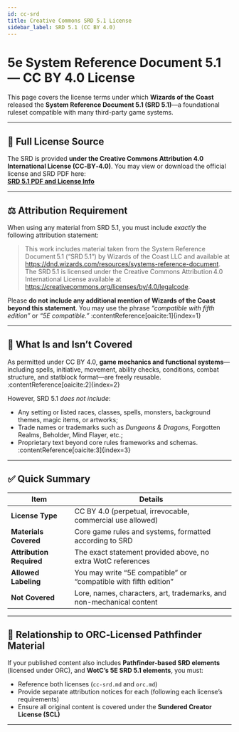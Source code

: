 ```yaml
---
id: cc-srd
title: Creative Commons SRD 5.1 License
sidebar_label: SRD 5.1 (CC BY 4.0)
---
```


# 5e System Reference Document 5.1 — CC BY 4.0 License

This page covers the license terms under which **Wizards of the Coast** released the **System Reference Document 5.1 (SRD 5.1)**—a foundational ruleset compatible with many third-party game systems.

---

## 📜 Full License Source

The SRD is provided **under the Creative Commons Attribution 4.0 International License (CC‑BY‑4.0)**. You may view or download the official license and SRD PDF here:  
**[SRD 5.1 PDF and License Info](https://dnd.wizards.com/resources/systems-reference-document)**

---

## ⚖️ Attribution Requirement

When using any material from SRD 5.1, you must include *exactly* the following attribution statement:

> This work includes material taken from the System Reference Document 5.1 (“SRD 5.1”) by Wizards of the Coast LLC and available at https://dnd.wizards.com/resources/systems-reference-document. The SRD 5.1 is licensed under the Creative Commons Attribution 4.0 International License available at https://creativecommons.org/licenses/by/4.0/legalcode.

Please **do not include any additional mention of Wizards of the Coast beyond this statement**. You may use the phrase *“compatible with fifth edition”* or *“5E compatible.”* :contentReference[oaicite:1]{index=1}

---

## 🧩 What Is and Isn’t Covered

As permitted under CC BY 4.0, **game mechanics and functional systems**—including spells, initiative, movement, ability checks, conditions, combat structure, and statblock format—are freely reusable. :contentReference[oaicite:2]{index=2}

However, SRD 5.1 *does not include*:

- Any setting or listed races, classes, spells, monsters, background themes, magic items, or artworks;
- Trade names or trademarks such as *Dungeons & Dragons*, Forgotten Realms, Beholder, Mind Flayer, etc.;
- Proprietary text beyond core rules frameworks and schemas. :contentReference[oaicite:3]{index=3}

---

## ✅ Quick Summary

| Item                     | Details |
|--------------------------|---------|
| **License Type**         | CC BY 4.0 (perpetual, irrevocable, commercial use allowed) |
| **Materials Covered**    | Core game rules and systems, formatted according to SRD |
| **Attribution Required** | The exact statement provided above, no extra WotC references |
| **Allowed Labeling**     | You may write “5E compatible” or “compatible with fifth edition” |
| **Not Covered**          | Lore, names, characters, art, trademarks, and non-mechanical content |

---

## 🧵 Relationship to ORC‑Licensed Pathfinder Material

If your published content also includes **Pathfinder-based SRD elements** (licensed under ORC), and **WotC’s 5E SRD 5.1 elements**, you must:

- Reference both licenses (`cc-srd.md` and `orc.md`)
- Provide separate attribution notices for each (following each license’s requirements)
- Ensure all original content is covered under the **Sundered Creator License (SCL)**

---
